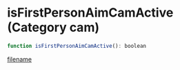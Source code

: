 # isFirstPersonAimCamActive (Category cam)

```js
function isFirstPersonAimCamActive(): boolean
```

[filename](isFirstPersonAimCamActive_m.md ':include')